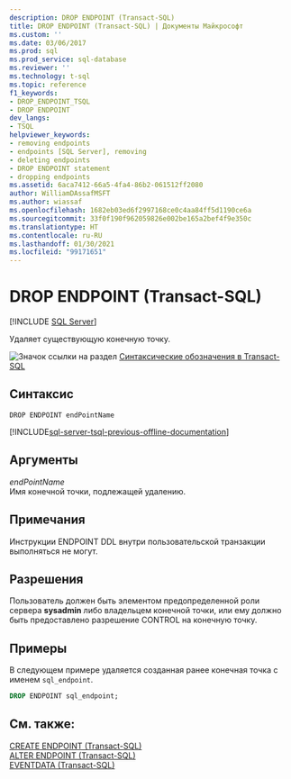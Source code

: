 ```yaml
---
description: DROP ENDPOINT (Transact-SQL)
title: DROP ENDPOINT (Transact-SQL) | Документы Майкрософт
ms.custom: ''
ms.date: 03/06/2017
ms.prod: sql
ms.prod_service: sql-database
ms.reviewer: ''
ms.technology: t-sql
ms.topic: reference
f1_keywords:
- DROP_ENDPOINT_TSQL
- DROP ENDPOINT
dev_langs:
- TSQL
helpviewer_keywords:
- removing endpoints
- endpoints [SQL Server], removing
- deleting endpoints
- DROP ENDPOINT statement
- dropping endpoints
ms.assetid: 6aca7412-66a5-4fa4-86b2-061512ff2080
author: WilliamDAssafMSFT
ms.author: wiassaf
ms.openlocfilehash: 1682eb03ed6f2997168ce0c4aa84ff5d1190ce6a
ms.sourcegitcommit: 33f0f190f962059826e002be165a2bef4f9e350c
ms.translationtype: HT
ms.contentlocale: ru-RU
ms.lasthandoff: 01/30/2021
ms.locfileid: "99171651"
---
```

# <a name="drop-endpoint-transact-sql"></a>DROP ENDPOINT (Transact-SQL)
[!INCLUDE [SQL Server](../../includes/applies-to-version/sqlserver.md)]

  Удаляет существующую конечную точку.  
  
 ![Значок ссылки на раздел](../../database-engine/configure-windows/media/topic-link.gif "Значок ссылки на раздел") [Синтаксические обозначения в Transact-SQL](../../t-sql/language-elements/transact-sql-syntax-conventions-transact-sql.md)  
  
## <a name="syntax"></a>Синтаксис  
  
```syntaxsql
DROP ENDPOINT endPointName  
```  
  
[!INCLUDE[sql-server-tsql-previous-offline-documentation](../../includes/sql-server-tsql-previous-offline-documentation.md)]

## <a name="arguments"></a>Аргументы
 *endPointName*  
 Имя конечной точки, подлежащей удалению.  
  
## <a name="remarks"></a>Примечания  
 Инструкции ENDPOINT DDL внутри пользовательской транзакции выполняться не могут.  
  
## <a name="permissions"></a>Разрешения  
 Пользователь должен быть элементом предопределенной роли сервера **sysadmin** либо владельцем конечной точки, или ему должно быть предоставлено разрешение CONTROL на конечную точку.  
  
## <a name="examples"></a>Примеры  
 В следующем примере удаляется созданная ранее конечная точка с именем `sql_endpoint`.  
  
```sql  
DROP ENDPOINT sql_endpoint;  
```  
  
## <a name="see-also"></a>См. также:  
 [CREATE ENDPOINT (Transact-SQL)](../../t-sql/statements/create-endpoint-transact-sql.md)   
 [ALTER ENDPOINT (Transact-SQL)](../../t-sql/statements/alter-endpoint-transact-sql.md)   
 [EVENTDATA (Transact-SQL)](../../t-sql/functions/eventdata-transact-sql.md)  
  
  
